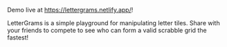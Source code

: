 Demo live at https://lettergrams.netlify.app/!

LetterGrams is a simple playground for manipulating letter tiles. Share with your friends to compete to see who can form a valid scrabble grid the fastest!
